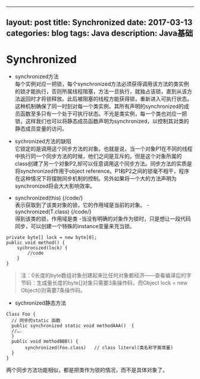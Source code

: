 
---
layout: post
title: Synchronized
date: 2017-03-13
categories: blog
tags: Java
description: Java基础
---


# Synchronized

- synchronized方法      
每个实例对应一把锁，每个synchronized方法必须获得调用该方法的类实例的锁才能执行，否则所属线程阻塞，方法一旦执行，就独占该锁，直到从该方法返回时才将锁释放。此后被阻塞的线程方能获得锁，重新进入可执行状态。这种机制确保了同一时刻对每一个类实例，其所有声明的synchronized的成员函数至多只有一个处于可执行状态。不光是类实例，每一个类也对应一把锁，这样我们也可以将静态成员函数声明为synchronized，以控制其对类的静态成员变量的访问。      
- sychronized方法的缺陷       
它锁定的是调用这个同步方法的对象。也就是说，当一个对象P1在不同的线程中执行同一个同步方法的时候，他们之间是互斥的。但是这个对象所属的class创建了另一个对象P2,却可以任意调用这个同步方法。同步方法的实质是将synchronized作用于object reference。P1和P2之间的锁毫不相干，程序在这种情况下将摆脱同步机制的控制。另外如果将一个大的方法声明为synchronized将会大大影响效率。

- synchronized(this) {/code/}       
表示获取到了该类对象的锁，它的作用域是当前的对象。
-synchronized(T.class) {/code/}     
得到该类的锁，作用域是类
-当没有明确的对象作为锁时，只是想让一段代码同步，可以创建一个特殊的instance变量来充当锁。            
```
private byte[] lock = new byte[0];
public void method() {
    sychronized(lock) {
        //code 
    }
}
```
> 注：0长度的byte数组对象创建起来比任何对象都经济——查看编译后的字节码：生成量长度的byte[]对象只需要3条操作码，而Object lock = new Object()则需要7条操作码。

- sychronized静态方法
```
Class Foo {
  // 同步的static 函数
  public synchronized static void methodAAA()  {
  //….
  }
  public void methodBBB() {
       synchronized(Foo.class)   // class literal(类名称字面常量)
  }    
}
```
两个同步方法功能相似，都是把类作为锁的情况，而不是具体对象了。